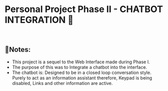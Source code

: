 # **Personal Project Phase II - CHATBOT INTEGRATION 🤖**

&nbsp;

## **📝Notes:**

- This project is a sequel to the Web Interface made during Phase I.
- The purpose of this was to Integrate a chatbot into the interface.
- The chatbot is:
    Designed to be in a closed loop conversation style.
    Purely to act as an information assistant therefore, Keypad is being disabled, Links and other information are active.